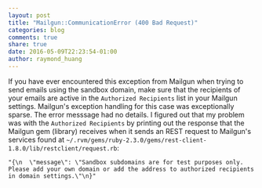 ```yaml
---
layout: post
title: "Mailgun::CommunicationError (400 Bad Request)"
categories: blog
comments: true
share: true
date: 2016-05-09T22:23:54-01:00
author: raymond_huang
---
```


If you have ever encountered this exception from Mailgun when trying to send emails using the sandbox domain, make sure that the recipients of your emails are active in the `Authorized Recipients` list in your Mailgun settings. Mailgun's exception handling for this case was exceptionally sparse. The error messsage had no details. I figured out that my problem was with the `Authorized Recipients` by printing out the response that the Mailgun gem (library) receives when it sends an REST request to Mailgun's services found at `~/.rvm/gems/ruby-2.3.0/gems/rest-client-1.8.0/lib/restclient/request.rb`:

    "{\n  \"message\": \"Sandbox subdomains are for test purposes only. Please add your own domain or add the address to authorized recipients in domain settings.\"\n}"

